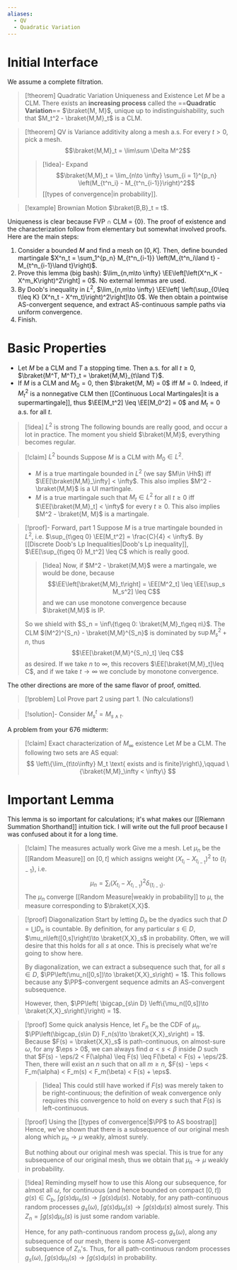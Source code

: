 ```yaml
---
aliases:
  - QV
  - Quadratic Variation
---
```

# Initial Interface

We assume a complete filtration.

>[!theorem] Quadratic Variation Uniqueness and Existence
>Let $M$ be a CLM. There exists an **increasing process** called the ==**Quadratic Variation**== $\braket{M, M}$, unique up to indistinguishability, such that $M_t^2 - \braket{M,M}_t$ is a CLM.

>[!theorem] QV is Variance additivity along a mesh a.s.
>For every $t > 0$, pick a mesh.
> $$\braket{M,M}_t = \lim\sum \Delta M^2$$
>>[!idea]- Expand
>>$$\braket{M,M}_t = \lim_{n\to \infty} \sum_{i = 1}^{p_n} \left(M_{t^n_i} - M_{t^n_{i-1}}\right)^2$$
>>[[types of convergence|in probability]].

>[!example] Brownian Motion
>$\braket{B,B}_t = t$.

Uniqueness is clear because FVP $\cap$ CLM = $\{0\}$. The proof of existence and the characterization follow from elementary but somewhat involved proofs. Here are the main steps:
1. Consider a bounded $M$ and find a mesh on $[0,K]$. Then, define bounded martingale $X^n_t = \sum_1^{p_n} M_{t^n_{i-1}} \left(M_{t^n_i\land t} - M_{t^n_{i-1}\land t}\right)$.
2. Prove this lemma (big bash): $\lim_{n,m\to \infty} \EE\left[\left(X^n_K - X^m_K\right)^2\right] = 0$. No external lemmas are used.
3. By Doob's inequality in $L^2$, $\lim_{n,m\to \infty} \EE\left[ \left(\sup_{0\leq t\leq K} (X^n_t - X^m_t)\right)^2\right]\to 0$. We then obtain a pointwise AS-convergent sequence, and extract AS-continuous sample paths via uniform convergence.
4. Finish.

# Basic Properties

- Let $M$ be a CLM and $T$ a stopping time. Then a.s. for all $t\geq 0$, $\braket{M^T, M^T}_t = \braket{M,M}_{t\land T}$.
- If $M$ is a CLM and $M_0 = 0$, then $\braket{M, M} = 0$ iff $M = 0$. Indeed, if $M_t^2$ is a nonnegative CLM then [[Continuous Local Martingales|it is a supermartingale]], thus $\EE[M_t^2] \leq \EE[M_0^2] = 0$ and $M_t = 0$ a.s. for all $t$.

>[!idea] $L^2$ is strong
>The following bounds are really good, and occur a lot in practice. The moment you shield $\braket{M,M}$, everything becomes regular.

> [!claim] $L^2$ bounds
> Suppose $M$ is a CLM with $M_0 \in L^2$.
> - $M$ is a true martingale bounded in $L^2$ (we say $M\in \Hh$) iff $\EE[\braket{M,M}_\infty] < \infty$. This also implies $M^2 - \braket{M,M}$ is a UI martingale.
> - $M$ is a true martingale such that $M_t \in L^2$ for all $t\geq 0$ iff $\EE[\braket{M,M}_t] < \infty$ for every $t\geq 0$. This also implies $M^2 - \braket{M, M}$ is a martingale.

> [!proof]- Forward, part 1
> Suppose $M$ is a true martingale bounded in $L^2$, i.e. $\sup_{t\geq 0} \EE[M_t^2] = \frac{C}{4} < \infty$. By [[Discrete Doob's Lp Inequalities|Doob's Lp inequality]], $\EE[\sup_{t\geq 0} M_t^2] \leq C$ which is really good.
> 
>>[!idea]
>>Now, if $M^2 - \braket{M,M}$ were a martingale, we would be done, because
>>$$\EE\left[\braket{M,M}_t\right] = \EE[M^2_t] \leq \EE[\sup_s M_s^2] \leq C$$ and we can use monotone convergence because $\braket{M,M}$ is IP.
> 
> So we shield with $S_n = \inf\{t\geq 0: \braket{M,M}_t\geq n\}$. The CLM $(M^2)^{S_n} - \braket{M,M}^{S_n}$ is dominated by $\sup M_s^2 + n$, thus$$\EE[\braket{M,M}^{S_n}_t] \leq C$$as desired. If we take $n$ to $\infty$, this recovers $\EE[\braket{M,M}_t]\leq C$, and if we take $t\to \infty$ we conclude by monotone convergence.

The other directions are more of the same flavor of proof, omitted.

>[!problem] Lol
>Prove part 2 using part 1. (No calculations!)

>[!solution]-
>Consider $M^t_s = M_{s\land t}$.

A problem from your 676 midterm:

>[!claim] Exact characterization of $M_\infty$ existence
>Let $M$ be a CLM. The following two sets are AS equal:
>$$
>	\left\{\lim_{t\to\infty} M_t \text{ exists and is finite}\right\},\qquad \{\braket{M,M}_\infty < \infty\}
>$$


# Important Lemma

This lemma is so important for calculations; it's what makes our [[Riemann Summation Shorthand]] intuition tick. I will write out the full proof because I was confused about it for a long time.

> [!claim] The measures actually work
> Give me a mesh. Let $\mu_n$ be the [[Random Measure]] on $[0,t]$ which assigns weight $\left(X_{t_i} - X_{t_{i-1}}\right)^2$ to $\{t_{i-1}\}$, i.e. $$\mu_n = \sum_i \left(X_{t_i} - X_{t_{i-1}}\right)^2 \delta_{\{t_{i-1}\}}.$$
> The $\mu_n$ converge [[Random Measure|weakly in probability]] to $\mu$, the measure corresponding to $\braket{X,X}$.

>[!proof] Diagonalization
> Start by letting $D_n$ be the dyadics such that $D = \bigcup D_n$ is countable. By definition, for any particular $s\in D$, $\mu_n\left([0,s]\right)\to \braket{X,X}_s$ in probability. Often, we will desire that this holds for all $s$ at once. This is precisely what we're going to show here.
> 
> By diagonalization, we can extract a subsequence such that, for all $s\in D$, $\PP\left(\mu_n([0,s])\to \braket{X,X}_s\right) = 1$. This follows because any $\PP$-convergent sequence admits an AS-convergent subsequence.
> 
> However, then, $\PP\left( \bigcap_{s\in D} \left\{\mu_n([0,s])\to \braket{X,X}_s\right\}\right) = 1$.

>[!proof] Some quick analysis
> Hence, let $F_n$ be the CDF of $\mu_n$. $\PP\left(\bigcap_{s\in D} F_n(s)\to \braket{X,X}_s\right) = 1$. Because $F(s) = \braket{X,X}_s$ is path-continuous, on almost-sure $\omega$, for any $\eps > 0$, we can always find $\alpha < s < \beta$ inside $D$ such that $F(s) - \eps/2 < F(\alpha) \leq F(s) \leq F(\beta) < F(s) + \eps/2$. Then, there will exist an $n$ such that on all $m\geq n$, $F(s) - \eps < F_m(\alpha) < F_m(s) < F_m(\beta) < F(s) + \eps$.
> 
>>[!idea]
>>This could still have worked if $F(s)$ was merely taken to be right-continuous; the definition of weak convergence only requires this convergence to hold on every $s$ such that $F(s)$ is left-continuous.

>[!proof] Using the [[types of convergence|$\PP$ to AS boostrap]]
> Hence, we've shown that there is a subsequence of our original mesh along which $\mu_n\to \mu$ weakly, almost surely.
> 
> But nothing about our original mesh was special. This is true for any subsequence of our original mesh, thus we obtain that $\mu_n\to \mu$ weakly in probability.

>[!idea] Reminding myself how to use this
> Along our subsequence, for almost all $\omega$, for continuous (and hence bounded on compact $[0,t]$) $g(s)\in C_b$, $\int g(s) d\mu_n(s)\to \int g(s) d\mu(s)$. Notably, for any path-continuous random processes $g_s(\omega)$, $\int g(s) d\mu_n(s)\to \int g(s)d\mu(s)$ almost surely. This $Z_n = \int g(s)d\mu_n(s)$ is just some random variable.
> 
> Hence, for any path-continuous random process $g_s(\omega)$, along any subsequence of our mesh, there is some AS-convergent subsequence of $Z_n$'s. Thus, for all path-continuous random processes $g_s(\omega)$, $\int g(s)d\mu_n(s)\to \int g(s)d\mu(s)$ in probability.